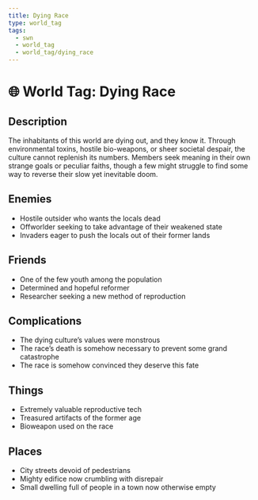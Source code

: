 ```yaml
---
title: Dying Race
type: world_tag
tags:
  - swn
  - world_tag
  - world_tag/dying_race
---
```

# 🌐 World Tag: Dying Race

## Description
The inhabitants of this world are dying out, and they know it. Through environmental toxins, hostile bio-weapons, or sheer societal despair, the culture cannot replenish its numbers. Members seek meaning in their own strange goals or peculiar faiths, though a few might struggle to find some way to reverse their slow yet inevitable doom.
## Enemies
- Hostile outsider who wants the locals dead
- Offworlder seeking to take advantage of their weakened state
- Invaders eager to push the locals out of their former lands

## Friends
- One of the few youth among the population
- Determined and hopeful reformer
- Researcher seeking a new method of reproduction

## Complications
- The dying culture’s values were monstrous
- The race’s death is somehow necessary to prevent some grand catastrophe
- The race is somehow convinced they deserve this fate

## Things
- Extremely valuable reproductive tech
- Treasured artifacts of the former age
- Bioweapon used on the race

## Places
- City streets devoid of pedestrians
- Mighty edifice now crumbling with disrepair
- Small dwelling full of people in a town now otherwise empty

